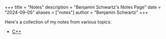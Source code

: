 +++
title = "Notes"
description = "Benjamin Schwartz's Notes Page"
date = "2024-09-05"
aliases = ["notes"]
author = "Benjamin Schwartz"
+++

Here's a collection of my notes from various topics:

* [C++](cpp/)

